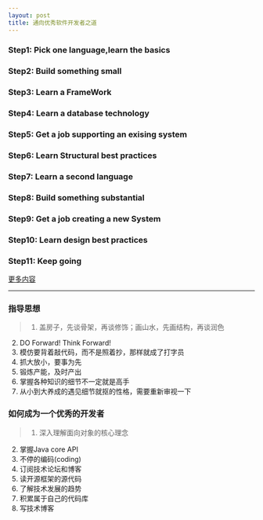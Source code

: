 ```yaml
---
layout: post
title: 通向优秀软件开发者之道 
---
```


### Step1: Pick one language,learn the basics

### Step2: Build something small

### Step3: Learn a FrameWork

### Step4: Learn a database technology

### Step5: Get a job supporting an exising system

### Step6: Learn Structural best practices

### Step7: Learn a second language

### Step8: Build something substantial

### Step9: Get a job creating a new System

### Step10: Learn design best practices

### Step11: Keep going

[更多内容](http://www.javacodegeeks.com/2014/07/step-by-step-path-to-becoming-a-great-software-developer.html)

---

### 指导思想

> 1. 盖房子，先谈骨架，再谈修饰；画山水，先画结构，再谈润色
2. DO Forward! Think Forward!
3. 模仿要背着敲代码，而不是照着抄，那样就成了打字员
4. 抓大放小，要事为先
5. 锻炼产能，及时产出
6. 掌握各种知识的细节不一定就是高手
7. 从小到大养成的遇见细节就抠的性格，需要重新审视一下

### 如何成为一个优秀的开发者

> 1. 深入理解面向对象的核心理念
2. 掌握Java core API
3. 不停的编码(coding)
4. 订阅技术论坛和博客
6. 读开源框架的源代码
7. 了解技术发展的趋势
8. 积累属于自己的代码库
10. 写技术博客
